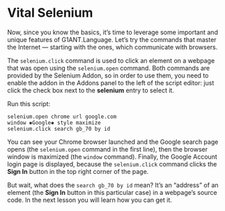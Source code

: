 # Vital Selenium

Now, since you know the basics, it’s time to leverage some important and unique features of G1ANT.Language. Let’s try the commands that master the Internet — starting with the ones, which communicate with browsers.

The `selenium.click` command is used to click an element on a webpage that was open using the `selenium.open` command. Both commands are provided by the Selenium Addon, so in order to use them, you need to enable the addon in the Addons panel to the left of the script editor: just click the check box next to the **selenium** entry to select it.

Run this script:

```G1ANT
selenium.open chrome url google.com
window ✱Google✱ style maximize
selenium.click search gb_70 by id
```

You can see your Chrome browser launched and the Google search page opens (the `selenium.open` command in the first line), then the browser window is maximized (the `window` command). Finally, the Google Account login page is displayed, because the `selenium.click` command clicks the **Sign In** button in the top right corner of the page.

But wait, what does the `search gb_70 by id` mean? It’s an “address” of an element (the **Sign In** button in this particular case) in a webpage’s source code. In the next lesson you will learn how you can get it.